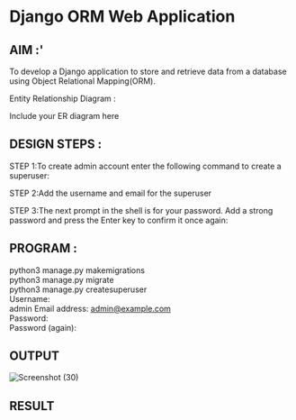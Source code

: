 # Django ORM Web Application  

## AIM :'

To develop a Django application to store and retrieve data from a database using Object Relational Mapping(ORM).  


Entity Relationship Diagram :

Include your ER diagram here

## DESIGN STEPS :
STEP 1:To create admin account enter the following command to create a superuser:  

STEP 2:Add the username and email for the superuser  

STEP 3:The next prompt in the shell is for your password. Add a strong password and press the Enter key to confirm it once again:  

## PROGRAM :
python3 manage.py makemigrations    
python3 manage.py migrate  
python3 manage.py createsuperuser  
Username:   
admin Email address: admin@example.com   
Password:  
Password (again):  

## OUTPUT
![Screenshot (30)](https://user-images.githubusercontent.com/118707879/211476471-bae0b141-be83-413c-88a4-e0229f68bf9d.png)

## RESULT
